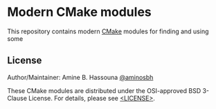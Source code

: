 # Modern CMake modules

This repository contains modern [CMake][] modules for finding and using some

## License

Author/Maintainer: Amine B. Hassouna [@aminosbh](https://gitlab.com/aminosbh)

These CMake modules are distributed under the OSI-approved BSD 3-Clause License.
For details, please see [&lt;LICENSE&gt;](LICENSE).



[CMake]: https://cmake.org
